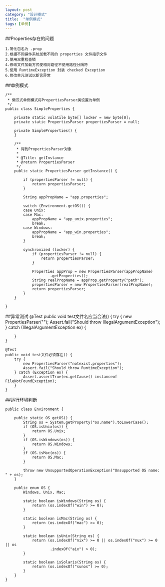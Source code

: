 ```yaml
---
layout: post
category: "设计模式"
title:  "单例模式"
tags: [单例]
---
```

##Properties存在的问题

	1.简化包名为 .prop
	2.根据不同操作系统加载不同的 properties 文件指示文件
	3.使用双重检查锁
	4.修改文件加载方式使相对路径不使用路径分隔符
	5.使用 RuntimeException 封装 checked Exception
	6.修改单元测试以断言异常

##单例模式

	/**
	 * 懒汉式单例模式将PropertiesParser类设置为单例
	 */
	public class SimpleProperties {
	
		private static volatile byte[] locker = new byte[0];
		private static PropertiesParser propertiesParser = null;
	
		private SimpleProperties() {
		}
	
		/**
		 * 得到PropertiesParser对象
		 * 
		 * @Title: getInstance
		 * @return PropertiesParser
		 */
		public static PropertiesParser getInstance() {
	
			if (propertiesParser != null) {
				return propertiesParser;
			}
	
			String appPropName = "app.properties";
	
			switch (Environment.getOS()) {
			case Unix:
			case Mac:
				appPropName = "app_unix.properties";
				break;
			case Windows:
				appPropName = "app_win.properties";
				break;
			}
	
			synchronized (locker) {
				if (propertiesParser != null) {
					return propertiesParser;
				}
	
				Properties appProp = new PropertiesParser(appPropName)
						.getProperties();
				String realPropName = appProp.getProperty("path");
				propertiesParser = new PropertiesParser(realPropName);
				return propertiesParser;
			}
		}
	
	}

##异常测试
	@Test
	public void test文件名应当合法() {
		try {
			new PropertiesParser("");
			Assert.fail("Should throw IllegalArgumentException");
		} catch (IllegalArgumentException ex) {

		}
	}	

	@Test
	public void test文件必须存在() {
		try {
			new PropertiesParser("notexist.properties");
			Assert.fail("Should throw RuntimeException");
		} catch (Exception ex) {
			Assert.assertTrue(ex.getCause() instanceof FileNotFoundException);
		}
	}

##运行环境判断
	
	public class Environment {
	
		public static OS getOS() {
			String os = System.getProperty("os.name").toLowerCase();
			if (OS.isUnix(os)) {
				return OS.Unix;
			}
			if (OS.isWindows(os)) {
				return OS.Windows;
			}
			if (OS.isMac(os)) {
				return OS.Mac;
			}
	
			throw new UnsupportedOperationException("Unsupported OS name: " + os);
		}
	
		public enum OS {
			Windows, Unix, Mac;
	
			static boolean isWindows(String os) {
				return (os.indexOf("win") >= 0);
			}
	
			static boolean isMac(String os) {
				return (os.indexOf("mac") >= 0);
			}
	
			static boolean isUnix(String os) {
				return (os.indexOf("nix") >= 0 || os.indexOf("nux") >= 0 || os
						.indexOf("aix") > 0);
			}
	
			static boolean isSolaris(String os) {
				return (os.indexOf("sunos") >= 0);
			}
		}
	}